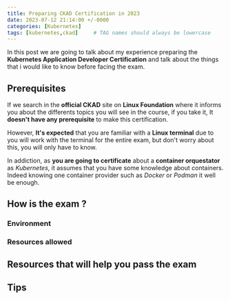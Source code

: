 ```yaml
---
title: Preparing CKAD Certification in 2023
date: 2023-07-12 21:14:00 +/-0000
categories: [Kubernetes]
tags: [kubernetes,ckad]     # TAG names should always be lowercase
---
```


In this post we are going to talk about my experience preparing the **Kubernetes Application Developer Certification** and talk about the things that i would like to know before facing the exam.

## Prerequisites
If we search in the **official CKAD** site on **Linux Foundation** where it informs you about the differents topics you will see in the course, if you take it, It **doesn't have any prerequisite** to make this certification.

However, **It's expected** that you are familiar with a **Linux terminal** due to you will work with the terminal for the entire exam, but don't worry about this, you will only have to know. 

In addiction, as **you are going to certificate** about a **container orquestator** as *Kubernetes*, it assumes that you have some knowledge about containers. Indeed knowing one container provider such as *Docker* or *Podman* it well be enough.
## How is the exam ?

### Environment

### Resources allowed

## Resources that will help you pass the exam

## Tips

##
